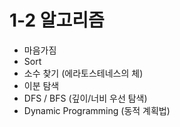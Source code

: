 # 1-2 알고리즘
+ 마음가짐
+ Sort
+ 소수 찾기 (에라토스테네스의 체)
+ 이분 탐색
+ DFS / BFS (깊이/너비 우선 탐색)
+ Dynamic Programming (동적 계획법)
